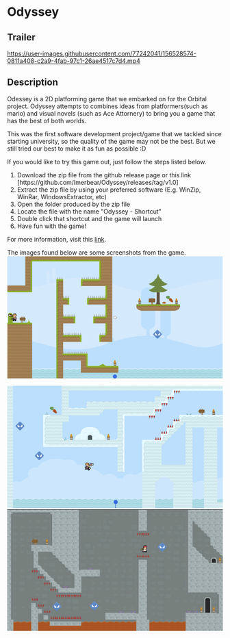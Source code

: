 # Odyssey

## Trailer

https://user-images.githubusercontent.com/77242041/156528574-0811a408-c2a9-4fab-97c1-26ae4517c7d4.mp4

## Description
Odessey is a 2D platforming game that we embarked on for the Orbital project. Odyssey attempts to combines ideas from platformers(such as mario) and visual novels (such as Ace Attornery) to bring you a game that has the best of both worlds.

This was the first software development project/game that we tackled since starting university, so the quality of the game may not be the best. But we still tried our best to make it as fun as possible :D

If you would like to try this game out, just follow the steps listed below.

<ol>
  <li> Download the zip file from the github release page or this link [https://github.com/Imerbear/Odyssey/releases/tag/v1.0] </li>
  <li> Extract the zip file by using your preferred software (E.g. WinZip, WinRar, WindowsExtractor, etc)</li>
  <li> Open the folder produced by the zip file</li>
  <li> Locate the file with the name "Odyssey - Shortcut"</li>
  <li> Double click that shortcut and the game will launch</li>
  <li> Have fun with the game!</li>
</ol>

For more information, visit this [link](https://github.com/Imerbear/Odyssey/blob/main/Odyssey%20Milestone%203%20ReadMe.pdf).

The images found below are some screenshots from the game.
<img src="Images/Odyssey_Plains.png" width="600">

<img src="Images/Odyssey_Mountains.png" width="600">

<img src="Images/Odyssey_Trials.png" width="600">

